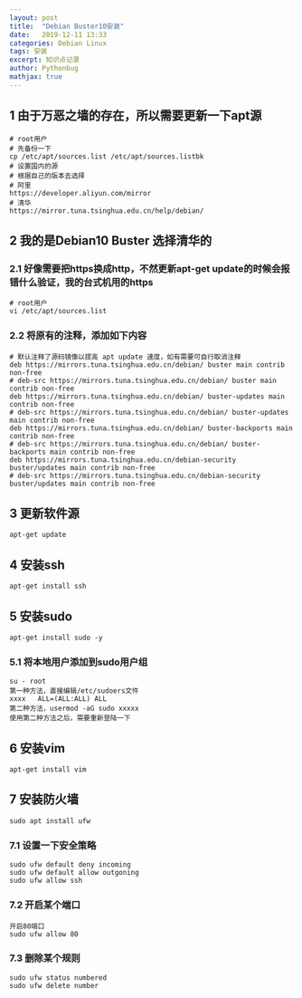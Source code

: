 ```yaml
---
layout: post
title:  "Debian Buster10安装"
date:   2019-12-11 13:33
categories: Debian Linux
tags: 安装
excerpt: 知识点记录
author: Pythonbug
mathjax: true
---
```

## 1 由于万恶之墙的存在，所以需要更新一下apt源
```
# root用户
# 先备份一下
cp /etc/apt/sources.list /etc/apt/sources.listbk
# 设置国内的源
# 根据自己的版本去选择
# 阿里
https://developer.aliyun.com/mirror
# 清华
https://mirror.tuna.tsinghua.edu.cn/help/debian/
```
## 2 我的是Debian10 Buster 选择清华的
### 2.1 好像需要把https换成http，不然更新apt-get update的时候会报错什么验证，我的台式机用的https
```
# root用户
vi /etc/apt/sources.list
```
### 2.2 将原有的注释，添加如下内容
```
# 默认注释了源码镜像以提高 apt update 速度，如有需要可自行取消注释
deb https://mirrors.tuna.tsinghua.edu.cn/debian/ buster main contrib non-free
# deb-src https://mirrors.tuna.tsinghua.edu.cn/debian/ buster main contrib non-free
deb https://mirrors.tuna.tsinghua.edu.cn/debian/ buster-updates main contrib non-free
# deb-src https://mirrors.tuna.tsinghua.edu.cn/debian/ buster-updates main contrib non-free
deb https://mirrors.tuna.tsinghua.edu.cn/debian/ buster-backports main contrib non-free
# deb-src https://mirrors.tuna.tsinghua.edu.cn/debian/ buster-backports main contrib non-free
deb https://mirrors.tuna.tsinghua.edu.cn/debian-security buster/updates main contrib non-free
# deb-src https://mirrors.tuna.tsinghua.edu.cn/debian-security buster/updates main contrib non-free
```
## 3 更新软件源
```
apt-get update
```
## 4 安装ssh
```
apt-get install ssh
```
## 5 安装sudo
```
apt-get install sudo -y
```
### 5.1 将本地用户添加到sudo用户组
```
su - root
第一种方法，直接编辑/etc/sudoers文件
xxxx   ALL=(ALL:ALL) ALL
第二种方法，usermod -aG sudo xxxxx
使用第二种方法之后，需要重新登陆一下
```
## 6 安装vim
```
apt-get install vim
```
## 7 安装防火墙
```
sudo apt install ufw
```
### 7.1 设置一下安全策略
```
sudo ufw default deny incoming
sudo ufw default allow outgoning
sudo ufw allow ssh
```
### 7.2 开启某个端口
```
开启80端口
sudo ufw allow 80
```
### 7.3 删除某个规则
```
sudo ufw status numbered
sudo ufw delete number
```